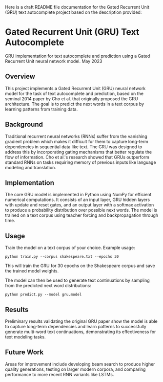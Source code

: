 Here is a draft README file documentation for the Gated Recurrent Unit (GRU) text autocomplete project based on the description provided:

# Gated Recurrent Unit (GRU) Text Autocomplete 
GRU implementation for text autocomplete and prediction using a Gated Recurrent Unit neural network model. May 2023

## Overview
This project implements a Gated Recurrent Unit (GRU) neural network model for the task of text autocomplete and prediction, based on the seminal 2014 paper by Cho et al. that originally proposed the GRU architecture. The goal is to predict the next words in a text corpus by learning patterns from training data. 

## Background
Traditional recurrent neural networks (RNNs) suffer from the vanishing gradient problem which makes it difficult for them to capture long-term dependencies in sequential data like text. The GRU was designed to address this by incorporating gating mechanisms that better regulate the flow of information. Cho et al.'s research showed that GRUs outperform standard RNNs on tasks requiring memory of previous inputs like language modeling and translation.

## Implementation
The core GRU model is implemented in Python using NumPy for efficient numerical computations. It consists of an input layer, GRU hidden layers with update and reset gates, and an output layer with a softmax activation to produce a probability distribution over possible next words. The model is trained on a text corpus using teacher forcing and backpropagation through time. 

## Usage
Train the model on a text corpus of your choice. Example usage:

```
python train.py --corpus shakespeare.txt --epochs 30
```

This will train the GRU for 30 epochs on the Shakespeare corpus and save the trained model weights.

The model can then be used to generate text continuations by sampling from the predicted next word distributions: 

```
python predict.py --model gru.model
```

## Results 
Preliminary results validating the original GRU paper show the model is able to capture long-term dependencies and learn patterns to successfully generate multi-word text continuations, demonstrating its effectiveness for text modeling tasks.

## Future Work
Areas for improvement include developing beam search to produce higher quality generations, testing on larger modern corpora, and comparing performance to more recent RNN variants like LSTMs.

